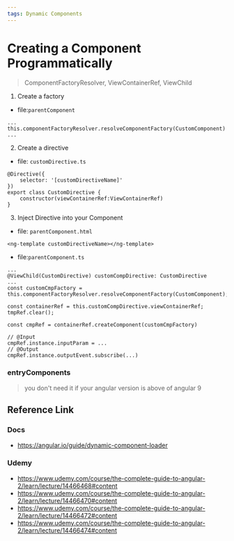 ```yaml
---
tags: Dynamic Components
--- 
```

# Creating a Component Programmatically
> ComponentFactoryResolver, ViewContainerRef, ViewChild
1. Create a factory
* file:`parentComponent`
```
...
this.componentFactoryResolver.resolveComponentFactory(CustomComponent)
...
```
2. Create a directive
* file: `customDirective.ts`
```
@Directive({
    selector: '[customDirectiveName]'
})
export class CustomDirective {
    constructor(viewContainerRef:ViewContainerRef)
}
```
3. Inject Directive into your Component
* file: `parentComponent.html`
```
<ng-template customDirectiveName></ng-template>
```

* file:`parentComponent.ts`
```
...
@ViewChild(CustomDirective) customCompDirective: CustomDirective
...
const customCmpFactory = this.componentFactoryResolver.resolveComponentFactory(CustomComponent);

const containerRef = this.customCompDirective.viewContainerRef;
tmpRef.clear();

const cmpRef = containerRef.createComponent(customCmpFactory)

// @Input
cmpRef.instance.inputParam = ...
// @Output
cmpRef.instance.outputEvent.subscribe(...)
```


### entryComponents
> you don't need it if your angular version is above of angular 9

## Reference Link
### Docs
- https://angular.io/guide/dynamic-component-loader
### Udemy
- https://www.udemy.com/course/the-complete-guide-to-angular-2/learn/lecture/14466468#content
- https://www.udemy.com/course/the-complete-guide-to-angular-2/learn/lecture/14466470#content
- https://www.udemy.com/course/the-complete-guide-to-angular-2/learn/lecture/14466472#content
- https://www.udemy.com/course/the-complete-guide-to-angular-2/learn/lecture/14466474#content
